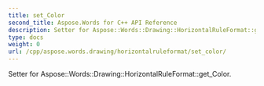 ```yaml
---
title: set_Color
second_title: Aspose.Words for C++ API Reference
description: Setter for Aspose::Words::Drawing::HorizontalRuleFormat::get_Color. 
type: docs
weight: 0
url: /cpp/aspose.words.drawing/horizontalruleformat/set_color/
---
```


Setter for Aspose::Words::Drawing::HorizontalRuleFormat::get_Color. 

